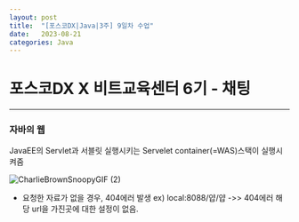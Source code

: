 ```yaml
---
layout: post
title:  "[포스코DX|Java|3주] 9일차 수업"
date:   2023-08-21
categories: Java
---
```


# 포스코DX X 비트교육센터 6기 - 채팅 

--- 

### 자바의 웹

 JavaEE의 Servlet과 서블릿 실행시키는 Servelet container(=WAS)스택이 실행시켜줌 

![CharlieBrownSnoopyGIF (2)](https://github.com/talkingOrange/talkingOrange.github.io/assets/88815795/852c2ed2-1d3f-434d-b89a-be629e479bf8)

 - 요청한 자료가 없을 경우, 404에러 발생 ex) local:8088/얍/얍 ->> 404에러 해당 url을 가진곳에 대한 설정이 없음.
